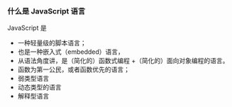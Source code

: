 ### 什么是 JavaScript 语言

JavaScript 是

+ 一种轻量级的脚本语言；
+ 也是一种嵌入式（embedded）语言，
+ 从语法角度讲，是（简化的）函数式编程 +（简化的）面向对象编程的语言。
+ 函数为第一公民，或者函数优先的语言；
+ 弱类型语言
+ 动态类型的语言
+ 解释型语言

